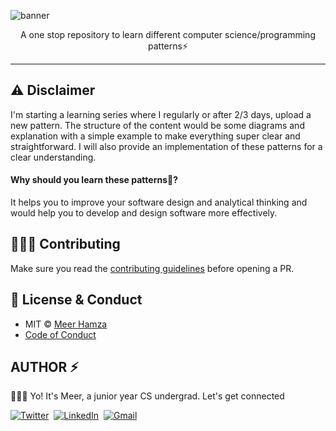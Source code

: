 ![banner](https://user-images.githubusercontent.com/60890818/172064356-b4f0a71e-e2ed-4455-9ab4-814cf10a77eb.png)
 <p align="center">
A one stop repository to learn different computer science/programming patterns⚡
 </p>
<hr />

## ⚠ Disclaimer 
I'm starting a learning series where I regularly or after 2/3 days, upload a new pattern.
The structure of the content would be some diagrams and explanation with a simple example to make everything
super clear and straightforward. I will also provide an implementation of these patterns for a clear understanding.

#### Why should you learn these patterns🤔?
It helps you to improve your software design and analytical thinking and would help you to develop and design software more effectively.


## 👨🏻‍💻 Contributing
Make sure you read the [contributing guidelines](https://github.com/meerhamzadev/Patterns/blob/main/contributing.md) before opening a PR.

## 🔑 License & Conduct

- MIT © [Meer Hamza](https://github.com/meerhamzadev)
- [Code of Conduct](https://github.com/meerhamzadev/Patterns/blob/main/code-of-conduct.md)

## AUTHOR ⚡

🙋🏻‍♂️ Yo! It's Meer, a junior year CS undergrad. Let's get connected

<a href="https://twitter.com/meerhamzadev"><img src="https://img.shields.io/badge/Twitter-1DA1F2?style=for-the-badge&logo=twitter&logoColor=white" alt="Twitter" /></a>&nbsp;
<a href="https://linkedin.com/in/meerhamzadev/"><img src="https://img.shields.io/badge/linkedin-%230077B5.svg?&style=for-the-badge&logo=linkedin&logoColor=white" alt="LinkedIn" /></a>&nbsp;
<a href="mailto:hamzababar37@gmail.com?subject=From%20GitHub&body=Hi,%20there.%20Found%20you%20from%20GitHub."><img src="https://img.shields.io/badge/gmail-%23D14836.svg?&style=for-the-badge&logo=gmail&logoColor=white" alt="Gmail"/></a>&nbsp;
